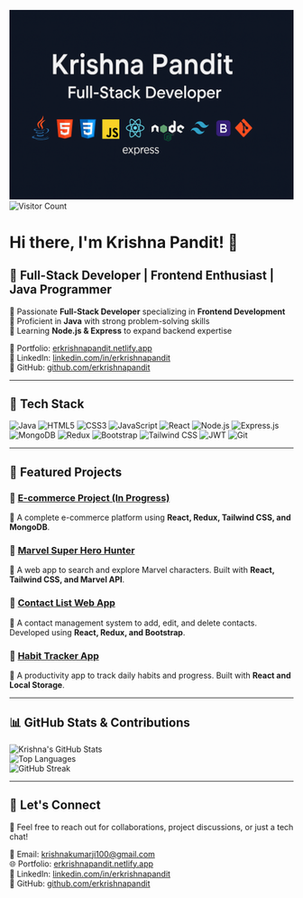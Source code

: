 ![Banner](https://github.com/erkrishnapandit/erkrishnapandit/blob/main/Banner-Image1.png?raw=true)
![Visitor Count](https://visitor-badge.laobi.icu/badge?page_id=erkrishnapandit.erkrishnapandit)


# Hi there, I'm Krishna Pandit! 👋

## 🚀 Full-Stack Developer | Frontend Enthusiast | Java Programmer  

🔹 Passionate **Full-Stack Developer** specializing in **Frontend Development**  
🔹 Proficient in **Java** with strong problem-solving skills  
🔹 Learning **Node.js & Express** to expand backend expertise  

📌 Portfolio: [erkrishnapandit.netlify.app](https://erkrishnapandit.netlify.app/)  
📌 LinkedIn: [linkedin.com/in/erkrishnapandit](https://www.linkedin.com/in/erkrishnapandit/)  
📌 GitHub: [github.com/erkrishnapandit](https://github.com/erkrishnapandit)  

---

## 🔧 Tech Stack

![Java](https://img.shields.io/badge/Java-%23007396.svg?style=for-the-badge&logo=java&logoColor=white)
![HTML5](https://img.shields.io/badge/HTML5-%23E34F26.svg?style=for-the-badge&logo=html5&logoColor=white)
![CSS3](https://img.shields.io/badge/CSS3-%231572B6.svg?style=for-the-badge&logo=css3&logoColor=white)
![JavaScript](https://img.shields.io/badge/JavaScript-%23F7DF1E.svg?style=for-the-badge&logo=javascript&logoColor=black)
![React](https://img.shields.io/badge/React-%2361DAFB.svg?style=for-the-badge&logo=react&logoColor=black)
![Node.js](https://img.shields.io/badge/Node.js-%2343853D.svg?style=for-the-badge&logo=node.js&logoColor=white)
![Express.js](https://img.shields.io/badge/Express.js-%23000000.svg?style=for-the-badge&logo=express&logoColor=white)
![MongoDB](https://img.shields.io/badge/MongoDB-%2347A248.svg?style=for-the-badge&logo=mongodb&logoColor=white)
![Redux](https://img.shields.io/badge/Redux-%23764ABC.svg?style=for-the-badge&logo=redux&logoColor=white)
![Bootstrap](https://img.shields.io/badge/Bootstrap-%237952B3.svg?style=for-the-badge&logo=bootstrap&logoColor=white)
![Tailwind CSS](https://img.shields.io/badge/TailwindCSS-%2306B6D4.svg?style=for-the-badge&logo=tailwindcss&logoColor=white)
![JWT](https://img.shields.io/badge/JWT-%23000000.svg?style=for-the-badge&logo=jsonwebtokens&logoColor=white)
![Git](https://img.shields.io/badge/Git-%23F05032.svg?style=for-the-badge&logo=git&logoColor=white)

---

## 📂 Featured Projects

### 🔹 [E-commerce Project (In Progress)](https://kp-ecom.netlify.app/)
🔸 A complete e-commerce platform using **React, Redux, Tailwind CSS, and MongoDB**.

### 🔹 [Marvel Super Hero Hunter](https://marvelcharacterhunter.netlify.app/)
🔸 A web app to search and explore Marvel characters. Built with **React, Tailwind CSS, and Marvel API**.

### 🔹 [Contact List Web App](https://contactlistmanageapp.netlify.app/)
🔸 A contact management system to add, edit, and delete contacts. Developed using **React, Redux, and Bootstrap**.

### 🔹 [Habit Tracker App](https://habittrackingapp.netlify.app/)
🔸 A productivity app to track daily habits and progress. Built with **React and Local Storage**.

---

## 📊 GitHub Stats & Contributions

![Krishna's GitHub Stats](https://github-readme-stats.vercel.app/api?username=erkrishnapandit&show_icons=true&theme=react&hide_border=true)  
![Top Languages](https://github-readme-stats.vercel.app/api/top-langs/?username=erkrishnapandit&layout=compact&theme=react&hide_border=true)  
![GitHub Streak](https://github-readme-streak-stats.herokuapp.com/?user=erkrishnapandit&theme=react&hide_border=true)  

---

## 🤝 Let's Connect
💬 Feel free to reach out for collaborations, project discussions, or just a tech chat!

📧 Email: krishnakumarji100@gmail.com  
🌐 Portfolio: [erkrishnapandit.netlify.app](https://erkrishnapandit.netlify.app/)  
📌 LinkedIn: [linkedin.com/in/erkrishnapandit](https://www.linkedin.com/in/erkrishnapandit/)  
📌 GitHub: [github.com/erkrishnapandit](https://github.com/erkrishnapandit)  
